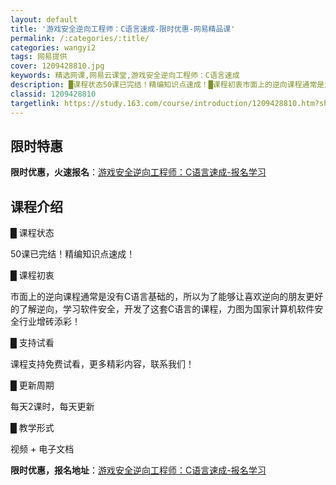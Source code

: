 ```yaml
---
layout: default
title: '游戏安全逆向工程师：C语言速成-限时优惠-网易精品课'
permalink: /:categories/:title/
categories: wangyi2
tags: 网易提供
cover: 1209428810.jpg
keywords: 精选网课,网易云课堂,游戏安全逆向工程师：C语言速成
description: █课程状态50课已完结！精编知识点速成！█课程初衷市面上的逆向课程通常是没有C语言基础的，所以为了能够让喜欢逆向的朋友更
classid: 1209428810
targetlink: https://study.163.com/course/introduction/1209428810.htm?share=1&shareId=1025206652&utm_campaign=share&utm_medium=iphoneShare&utm_source=&utm_u=1025206652
---
```


## 限时特惠

**限时优惠，火速报名**：[游戏安全逆向工程师：C语言速成-报名学习](https://study.163.com/course/introduction/1209428810.htm?share=1&shareId=1025206652&utm_campaign=share&utm_medium=iphoneShare&utm_source=&utm_u=1025206652)

## 课程介绍

█ 课程状态



50课已完结！精编知识点速成！



█ 课程初衷

市面上的逆向课程通常是没有C语言基础的，所以为了能够让喜欢逆向的朋友更好的了解逆向，学习软件安全，开发了这套C语言的课程，力图为国家计算机软件安全行业增砖添彩！



█ 支持试看

课程支持免费试看，更多精彩内容，联系我们！



█ 更新周期

每天2课时，每天更新



█ 教学形式

视频 + 电子文档

**限时优惠，报名地址**：[游戏安全逆向工程师：C语言速成-报名学习](https://study.163.com/course/introduction/1209428810.htm?share=1&shareId=1025206652&utm_campaign=share&utm_medium=iphoneShare&utm_source=&utm_u=1025206652)

